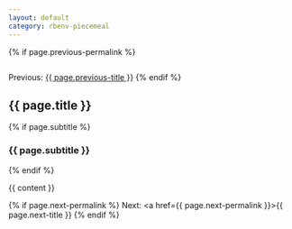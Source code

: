 ```yaml
---
layout: default
category: rbenv-piecemeal
---
```


{% if page.previous-permalink %}
  <div style="margin-top: 2em" />
  Previous: <a href={{ page.previous-permalink }}>{{ page.previous-title }}</a>
{% endif %}

<h2>{{ page.title }}</h2>

{% if page.subtitle %}
  <h3>{{ page.subtitle }}</h3>
{% endif %}

{{ content }}

{% if page.next-permalink %}
  Next: <a href={{ page.next-permalink }}>{{ page.next-title }}</a>
{% endif %}


